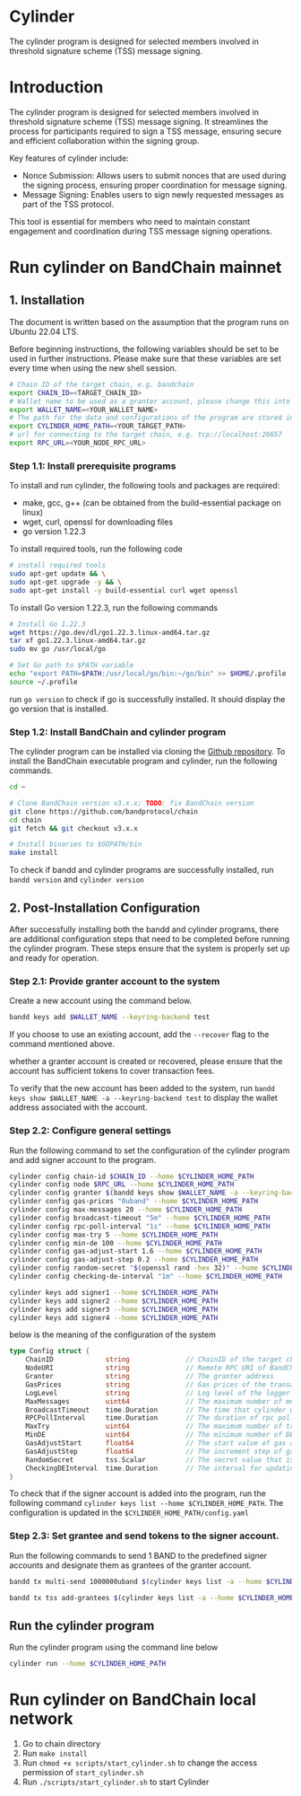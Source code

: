 # Cylinder

The cylinder program is designed for selected members involved in threshold signature scheme (TSS) message signing.

# Introduction

The cylinder program is designed for selected members involved in threshold signature scheme (TSS) message signing. It streamlines the process for participants required to sign a TSS message, ensuring secure and efficient collaboration within the signing group.

Key features of cylinder include:

- Nonce Submission: Allows users to submit nonces that are used during the signing process, ensuring proper coordination for message signing.
- Message Signing: Enables users to sign newly requested messages as part of the TSS protocol.

This tool is essential for members who need to maintain constant engagement and coordination during TSS message signing operations.

# Run cylinder on BandChain mainnet

## 1. Installation

The document is written based on the assumption that the program runs on Ubuntu 22.04 LTS.

Before beginning instructions, the following variables should be set to be used in further instructions. Please make sure that these variables are set every time when using the new shell session.

```sh
# Chain ID of the target chain, e.g. bandchain
export CHAIN_ID=<TARGET_CHAIN_ID>
# Wallet name to be used as a granter account, please change this into your name (no whitespace).
export WALLET_NAME=<YOUR_WALLET_NAME>
# The path for the data and configurations of the program are stored in, e.g. $HOME/.cylinder-account1
export CYLINDER_HOME_PATH=<YOUR_TARGET_PATH>
# url for connecting to the target chain, e.g. tcp://localhost:26657
export RPC_URL=<YOUR_NODE_RPC_URL>
```

### Step 1.1: Install prerequisite programs

To install and run cylinder, the following tools and packages are required:

- make, gcc, g++ (can be obtained from the build-essential package on linux)
- wget, curl, openssl for downloading files
- go version 1.22.3

To install required tools, run the following code

```sh
# install required tools
sudo apt-get update && \
sudo apt-get upgrade -y && \
sudo apt-get install -y build-essential curl wget openssl
```

To install Go version 1.22.3, run the following commands

```sh
# Install Go 1.22.3
wget https://go.dev/dl/go1.22.3.linux-amd64.tar.gz
tar xf go1.22.3.linux-amd64.tar.gz
sudo mv go /usr/local/go

# Set Go path to $PATH variable
echo "export PATH=$PATH:/usr/local/go/bin:~/go/bin" >> $HOME/.profile
source ~/.profile
```

run `go version` to check if go is successfully installed. It should display the go version that is installed.

### Step 1.2: Install BandChain and cylinder program

The cylinder program can be installed via cloning the [Github repository](https://github.com/bandprotocol/chain). To install the BandChain executable program and cylinder, run the following commands.

```sh
cd ~

# Clone BandChain version v3.x.x; TODO: fix BandChain version
git clone https://github.com/bandprotocol/chain
cd chain
git fetch && git checkout v3.x.x

# Install binaries to $GOPATH/bin
make install
```

To check if bandd and cylinder programs are successfully installed, run `bandd version` and `cylinder version`

## 2. Post-Installation Configuration

After successfully installing both the bandd and cylinder programs, there are additional configuration steps that need to be completed before running the cylinder program. These steps ensure that the system is properly set up and ready for operation.

### Step 2.1: Provide granter account to the system

Create a new account using the command below.

```sh
bandd keys add $WALLET_NAME --keyring-backend test
```

If you choose to use an existing account, add the `--recover` flag to the command mentioned above.

whether a granter account is created or recovered, please ensure that the account has sufficient tokens to cover transaction fees.

To verify that the new account has been added to the system, run `bandd keys show $WALLET_NAME -a --keyring-backend test` to display the wallet address associated with the account.

### Step 2.2: Configure general settings

Run the following command to set the configuration of the cylinder program and add signer account to the program.

```sh
cylinder config chain-id $CHAIN_ID --home $CYLINDER_HOME_PATH
cylinder config node $RPC_URL --home $CYLINDER_HOME_PATH
cylinder config granter $(bandd keys show $WALLET_NAME -a --keyring-backend test) --home $CYLINDER_HOME_PATH
cylinder config gas-prices "0uband" --home $CYLINDER_HOME_PATH
cylinder config max-messages 20 --home $CYLINDER_HOME_PATH
cylinder config broadcast-timeout "5m" --home $CYLINDER_HOME_PATH
cylinder config rpc-poll-interval "1s" --home $CYLINDER_HOME_PATH
cylinder config max-try 5 --home $CYLINDER_HOME_PATH
cylinder config min-de 100 --home $CYLINDER_HOME_PATH
cylinder config gas-adjust-start 1.6 --home $CYLINDER_HOME_PATH
cylinder config gas-adjust-step 0.2 --home $CYLINDER_HOME_PATH
cylinder config random-secret "$(openssl rand -hex 32)" --home $CYLINDER_HOME_PATH
cylinder config checking-de-interval "1m" --home $CYLINDER_HOME_PATH

cylinder keys add signer1 --home $CYLINDER_HOME_PATH
cylinder keys add signer2 --home $CYLINDER_HOME_PATH
cylinder keys add signer3 --home $CYLINDER_HOME_PATH
cylinder keys add signer4 --home $CYLINDER_HOME_PATH
```

below is the meaning of the configuration of the system

```go
type Config struct {
	ChainID          	string        		// ChainID of the target chain
	NodeURI          	string        		// Remote RPC URI of BandChain node to connect to
	Granter          	string        		// The granter address
	GasPrices        	string        		// Gas prices of the transaction
	LogLevel         	string        		// Log level of the logger
	MaxMessages      	uint64        		// The maximum number of messages in a transaction
	BroadcastTimeout 	time.Duration 		// The time that cylinder will wait for tx commit
	RPCPollInterval  	time.Duration 		// The duration of rpc poll interval
	MaxTry           	uint64        		// The maximum number of tries to submit a report transaction
	MinDE            	uint64        		// The minimum number of DE
	GasAdjustStart   	float64       		// The start value of gas adjustment
	GasAdjustStep    	float64       		// The increment step of gas adjustment
	RandomSecret     	tss.Scalar    		// The secret value that is used for random D,E
	CheckingDEInterval 	time.Duration  		// The interval for updating DE
}
```

To check that if the signer account is added into the program, run the following command
`cylinder keys list --home $CYLINDER_HOME_PATH`. The configuration is updated in the `$CYLINDER_HOME_PATH/config.yaml`

### Step 2.3: Set grantee and send tokens to the signer account.

Run the following commands to send 1 BAND to the predefined signer accounts and designate them as grantees of the granter account.

```sh
bandd tx multi-send 1000000uband $(cylinder keys list -a --home $CYLINDER_HOME_PATH) --gas-prices 0.0025uband --keyring-backend test --chain-id $CHAIN_ID --from $WALLET_NAME -b sync -y --node $RPC_URL

bandd tx tss add-grantees $(cylinder keys list -a --home $CYLINDER_HOME_PATH) --gas-prices 0.0025uband --keyring-backend test --chain-id $CHAIN_ID --gas 350000 --from $WALLET_NAME -b sync -y --node $RPC_URL
```

## Run the cylinder program

Run the cylinder program using the command line below

```sh
cylinder run --home $CYLINDER_HOME_PATH
```

# Run cylinder on BandChain local network

1. Go to chain directory
2. Run `make install`
3. Run `chmod +x scripts/start_cylinder.sh` to change the access permission of `start_cylinder.sh`
4. Run `./scripts/start_cylinder.sh` to start Cylinder
